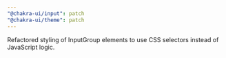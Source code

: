 ```yaml
---
"@chakra-ui/input": patch
"@chakra-ui/theme": patch
---
```


Refactored styling of InputGroup elements to use CSS selectors instead of
JavaScript logic.
